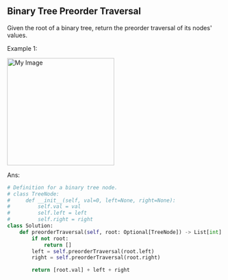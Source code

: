 ## Binary Tree Preorder Traversal

Given the root of a binary tree, return the preorder traversal of its nodes' values.

 

Example 1:

<img src="https://assets.leetcode.com/uploads/2020/09/15/inorder_1.jpg" alt="My Image" height="250" />



Ans:

```py
# Definition for a binary tree node.
# class TreeNode:
#     def __init__(self, val=0, left=None, right=None):
#         self.val = val
#         self.left = left
#         self.right = right
class Solution:
    def preorderTraversal(self, root: Optional[TreeNode]) -> List[int]: 
        if not root:
            return []
        left = self.preorderTraversal(root.left)
        right = self.preorderTraversal(root.right)

        return [root.val] + left + right
```


